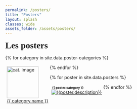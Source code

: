 ```yaml
---
permalink: /posters/
title: "Posters"
layout: splash
classes: wide
assets_folder: /assets/posters/
---
```


<div>
  <span style="font-size:2em;font-family: 'Dancing Script', cursive;font-weight: bold;">Les posters</span>

</div>

{% for category in site.data.poster-categories %}
  <div style="float:left;margin: 5px">
    <a href="#{{ category.name }}"><img width="100" height="100" src="{{site.baseurl}}/assets/images/authors/{{ category.image }}" alt="cat. image"></a>
    <br>
    <a href="#{{ category.name }}">{{ category.name }}</a>
  </div>
{% endfor %}

<br>

{% for poster in site.data.posters %}

  <a name="{{ poster.category }}"></a>
  <div style="float:left;margin: 5px">
    <div>
      <span style="font-size:0.7em;font-weight: bold;"><i class="fas fa-fw fa-tags" aria-hidden="true"></i>&nbsp;{{ poster.category }}</span><br>
      <a href="{{site.baseurl}}{{page.assets_folder}}{{poster.image}}" target="_blank" class=".btn .btn--success .btn--large">
        <img src="{{site.baseurl}}{{page.assets_folder}}{{poster.thumbnail}}" alt="{{poster.description}}">
      </a>
    <!-- w300 A4 -->
    </div>
  </div>


{% endfor %}

